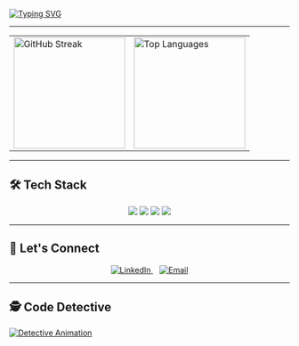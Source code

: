 [![Typing SVG](https://readme-typing-svg.demolab.com?font=Fira+Code&weight=700&size=36&duration=3500&pause=100&color=5B2C6F&center=true&vCenter=true&width=1300&lines=Hello+there+%F0%9F%91%8B;I+am+Sneha!;+BSc.+CSIT+Undergrad+Student;Interested+in+Front-end%2C+Game+Dev+%26+Creative+Tech+%F0%9F%8C%B1)](https://github.com/sneha-devkota)

---



<div align="center">
  <table>
    <tr>
      <td>
        <img src="https://streak-stats.demolab.com?user=sneha-devkota&theme=tokyonight&hide_border=false" alt="GitHub Streak" height="200"/>
      </td>
      <td>
        <img src="https://github-readme-stats.vercel.app/api/top-langs/?username=sneha-devkota&layout=compact&theme=tokyonight&card_width=300" alt="Top Languages" height="200"/>
      </td>
    </tr>
  </table>
</div>



---

## 🛠️ Tech Stack  
<p align="center">
  <img src="https://img.shields.io/badge/HTML-E34F26?style=for-the-badge&logo=html5&logoColor=white"/>
  <img src="https://img.shields.io/badge/JavaScript-F7DF1E?style=for-the-badge&logo=javascript&logoColor=black"/>
  <img src="https://img.shields.io/badge/Python-3776AB?style=for-the-badge&logo=python&logoColor=white"/>
  <img src="https://img.shields.io/badge/C++-00599C?style=for-the-badge&logo=c%2B%2B&logoColor=white"/>
</p>

---


## 🤝 Let's Connect

<p align="center">
  <a href="https://www.linkedin.com/in/sneha-devkota/" target="_blank" rel="noopener noreferrer">
    <img src="https://img.shields.io/badge/LinkedIn-blue?style=for-the-badge&logo=linkedin&logoColor=white" alt="LinkedIn" />
  </a>
  &nbsp;&nbsp;
  <a href="mailto:snehadevkota534@gmail.com">
    <img src="https://img.shields.io/badge/Email-D14836?style=for-the-badge&logo=gmail&logoColor=white" alt="Email" />
  </a>
</p>

---

## 🕵️ Code Detective
[![Detective Animation](https://img.shields.io/badge/🕵️-Detective%20Animation-green)](https://sneha-devkota.github.io/sneha-devkota/index.html)
